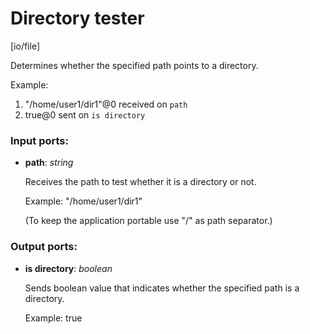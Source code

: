 # Directory tester

[io/file]

Determines whether the specified path points to a directory.

Example:
1. "/home/user1/dir1"@0 received on `path`
2. true@0 sent on `is directory`

### Input ports:

* __path__: _string_

    Receives the path to test whether it is a directory or not.
    
    Example:
    "/home/user1/dir1"
    
    (To keep the application portable use "/" as path separator.)



### Output ports:

* __is directory__: _boolean_

    Sends boolean value that indicates whether the specified path is a directory.
    
    Example:
    true



